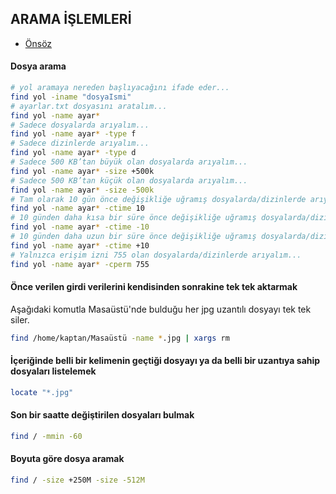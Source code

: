 ## ARAMA İŞLEMLERİ

- [Önsöz](https://github.com/cicekhasan/DersNotlarim)


#### Dosya arama 

```bash
# yol aramaya nereden başlıyacağını ifade eder...
find yol -iname "dosyaIsmi"
# ayarlar.txt dosyasını aratalım...
find yol -name ayar*
# Sadece dosyalarda arıyalım...
find yol -name ayar* -type f
# Sadece dizinlerde arıyalım...
find yol -name ayar* -type d
# Sadece 500 KB’tan büyük olan dosyalarda arıyalım...
find yol -name ayar* -size +500k
# Sadece 500 KB’tan küçük olan dosyalarda arıyalım...
find yol -name ayar* -size -500k
# Tam olarak 10 gün önce değişikliğe uğramış dosyalarda/dizinlerde arıyalım...
find yol -name ayar* -ctime 10
# 10 günden daha kısa bir süre önce değişikliğe uğramış dosyalarda/dizinlerde arıyalım...
find yol -name ayar* -ctime -10
# 10 günden daha uzun bir süre önce değişikliğe uğramış dosyalarda/dizinlerde arıyalım...
find yol -name ayar* -ctime +10
# Yalnızca erişim izni 755 olan dosyalarda/dizinlerde arıyalım...
find yol -name ayar* -cperm 755

```

#### Önce verilen girdi verilerini kendisinden sonrakine tek tek aktarmak

Aşağıdaki komutla Masaüstü'nde bulduğu her jpg uzantılı dosyayı tek tek siler.

```bash
find /home/kaptan/Masaüstü -name *.jpg | xargs rm
```

#### İçeriğinde belli bir kelimenin geçtiği dosyayı ya da belli bir uzantıya sahip dosyaları listelemek

```bash
locate "*.jpg"
```

#### Son bir saatte değiştirilen dosyaları bulmak

```bash
find / -mmin -60
```

#### Boyuta göre dosya aramak

```bash
find / -size +250M -size -512M
```
